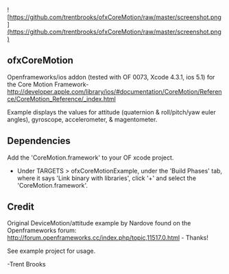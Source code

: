 ![https://github.com/trentbrooks/ofxCoreMotion/raw/master/screenshot.png](https://github.com/trentbrooks/ofxCoreMotion/raw/master/screenshot.png)
## ofxCoreMotion ##
Openframeworks/ios addon (tested with OF 0073, Xcode 4.3.1, ios 5.1) for the Core Motion Framework- http://developer.apple.com/library/ios/#documentation/CoreMotion/Reference/CoreMotion_Reference/_index.html

Example displays the values for attitude (quaternion & roll/pitch/yaw euler angles), gyroscope, accelerometer, & magentometer.

## Dependencies ##
Add the 'CoreMotion.framework' to your OF xcode project.
- Under TARGETS > ofxCoreMotionExample, under the 'Build Phases' tab, where it says 'Link binary with libraries', click '+' and select the 'CoreMotion.framework'.

## Credit ##
Original DeviceMotion/attitude example by Nardove found on the Openframeworks forum: http://forum.openframeworks.cc/index.php/topic,11517.0.html - Thanks!

See example project for usage.


-Trent Brooks